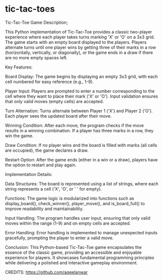 # tic-tac-toes
Tic-Tac-Toe Game Description;

This Python implementation of Tic-Tac-Toe provides a classic two-player experience where each player takes turns marking 'X' or 'O' on a 3x3 grid. The game starts with an empty board displayed to the players. Players alternate turns until one player wins by getting three of their marks in a row (horizontally, vertically, or diagonally), or the game ends in a draw if there are no more empty spaces left.

Key Features:

Board Display: The game begins by displaying an empty 3x3 grid, with each cell numbered for easy reference (e.g., 1-9).

Player Input: Players are prompted to enter a number corresponding to the cell where they want to place their mark ('X' or 'O'). Input validation ensures that only valid moves (empty cells) are accepted.

Turn Alternation: Turns alternate between Player 1 ('X') and Player 2 ('O'). Each player sees the updated board after their move.

Winning Condition: After each move, the program checks if the move results in a winning combination. If a player has three marks in a row, they win the game.

Draw Condition: If no player wins and the board is filled with marks (all cells are occupied), the game declares a draw.

Restart Option: After the game ends (either in a win or a draw), players have the option to restart and play again.

Implementation Details:

Data Structures: The board is represented using a list of strings, where each string represents a cell ('X', 'O', or ' ' for empty).

Functions: The game logic is modularized into functions such as display_board(), check_winner(), player_move(), and is_board_full() to improve readability and maintainability.

Input Handling: The program handles user input, ensuring that only valid moves within the range (1-9) and on empty cells are accepted.

Error Handling: Error handling is implemented to manage unexpected inputs gracefully, prompting the player to enter a valid move.

Conclusion:
This Python-based Tic-Tac-Toe game encapsulates the essence of the classic game, providing an accessible and enjoyable experience for players. It showcases fundamental programming principles while delivering a polished and interactive gameplay environment.

CREDITS:
https://github.com/aqeelanwar
